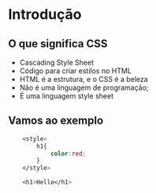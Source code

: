 # Introdução

## O que significa CSS

* Cascading Style Sheet
* Código para criar estilos no HTML
* HTML é a estrutura, e o CSS é a beleza
* Não é uma linguagem de programação;
* É uma linguagem style sheet

## Vamos ao exemplo

```css
    <style>
        h1{
            color:red;
        }
    </style>

    <h1>Hello</h1>
```